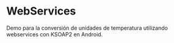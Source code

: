 WebServices
===========
Demo para la conversión de unidades de temperatura utilizando webservices con KSOAP2 en Android.

